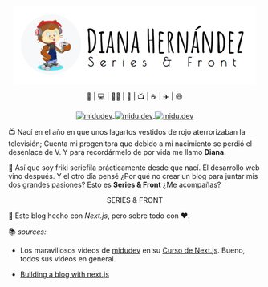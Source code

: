 <p align="center">
<img align="center" src="./public/img/header.png" alt="header blog" />
<p  align="center">💜 | 💻 | 🏳️‍🌈 | 🖖 | 📺 | ☕ | ✈️ | 😆</p>
</p>

<p align="center">

  <a href="https://twitter.com/dianait_" target="blank">
    <img align="center" src="https://cdn.jsdelivr.net/npm/simple-icons@3.0.1/icons/twitter.svg" alt="midudev" height="20px" width="20px" />
  </a>
      <a href="https://instagram.com/dianait" target="blank">
    <img align="center" src="https://cdn.jsdelivr.net/npm/simple-icons@3.0.1/icons/instagram.svg" alt="midu.dev" height="20px" width="20px" />
  <a href="https://www.linkedin.com/in/dianahernandezsoler/" target="blank">
    <img align="center" src="https://cdn.jsdelivr.net/npm/simple-icons@3.0.1/icons/linkedin.svg" alt="midu.dev" height="20px" width="20px" />
  </a>
</p>

📺 Nací en el año en que unos lagartos vestidos de rojo aterrorizaban la televisión; Cuenta mi progenitora que debido a mi nacimiento se perdió el desenlace de V. Y para recordármelo de por vida me llamo **Diana**.

🖖 Así que soy friki seriefila prácticamente desde que nací. El desarrollo web vino después. Y el otro día pensé ¿Por qué no crear un blog para juntar mis dos grandes pasiones?
Esto es **Series & Front** ¿Me acompañas?

<p align="center" > <a hef="https://dianait.vercel.app">SERIES & FRONT</a></pS>

:hammer: Este blog hecho con _Next.js_, pero sobre todo con ❤️.

📚 _sources:_

- Los maravillosos videos de [midudev](https://github.com/) en su [Curso de Next.js](https://www.youtube.com/watch?v=2jxc8DMzt0I). Bueno, todos sus videos en general.

- [Building a blog with next.js](https://css-tricks.com/building-a-blog-with-next-js/)
